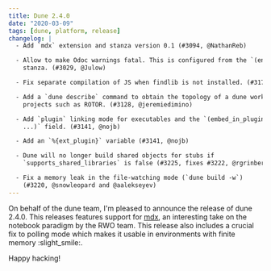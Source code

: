 ```yaml
---
title: Dune 2.4.0
date: "2020-03-09"
tags: [dune, platform, release]
changelog: |
  - Add `mdx` extension and stanza version 0.1 (#3094, @NathanReb)

  - Allow to make Odoc warnings fatal. This is configured from the `(env ...)`
    stanza. (#3029, @Julow)

  - Fix separate compilation of JS when findlib is not installed. (#3177, @nojb)

  - Add a `dune describe` command to obtain the topology of a dune workspace, for
    projects such as ROTOR. (#3128, @jeremiedimino)

  - Add `plugin` linking mode for executables and the `(embed_in_plugin_libraries
    ...)` field. (#3141, @nojb)

  - Add an `%{ext_plugin}` variable (#3141, @nojb)

  - Dune will no longer build shared objects for stubs if
    `supports_shared_libraries` is false (#3225, fixes #3222, @rgrinberg)

  - Fix a memory leak in the file-watching mode (`dune build -w`)
    (#3220, @snowleopard and @aalekseyev)
---
```


On behalf of the dune team, I'm pleased to announce the release of dune 2.4.0. This releases features support for [mdx](https://github.com/realworldocaml/mdx), an interesting take on the notebook paradigm by the RWO team. This release also includes a crucial fix to polling mode which makes it usable in environments with finite memory :slight_smile:.

Happy hacking!
